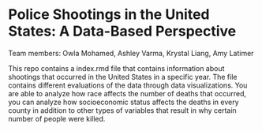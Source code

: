 # Police Shootings in the United States: A Data-Based Perspective
Team members:
Owla Mohamed, Ashley Varma, Krystal Liang, Amy Latimer

This repo contains a index.rmd file that contains information about shootings
that occurred in the United States in a specific year. The file contains
different evaluations of the data through data visualizations. You are able to
analyze how race affects the number of deaths that occurred, you can analyze
how socioeconomic status affects the deaths in every county in addition to
other types of variables that result in why certain number of people were
killed.
